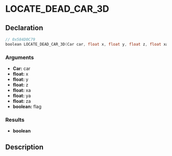 # LOCATE_DEAD_CAR_3D

## Declaration
```cpp
// 0x584D0C79
boolean LOCATE_DEAD_CAR_3D(Car car, float x, float y, float z, float xa, float ya, float za, boolean flag);
```

### Arguments
- **Car:** car
- **float:** x
- **float:** y
- **float:** z
- **float:** xa
- **float:** ya
- **float:** za
- **boolean:** flag

### Results
- **boolean**

## Description
